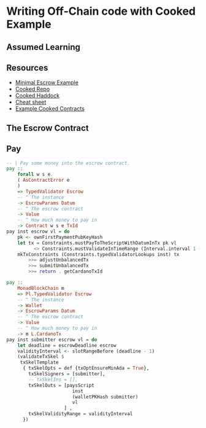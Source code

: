 # Writing Off-Chain code with Cooked Example

## Assumed Learning 



## Resources 

- [Minimal Escrow Example](https://github.com/Ali-Hill/minimal-ptt-examples/tree/escrow-cooked)
- [Cooked Repo](https://github.com/tweag/cooked-validators/)
- [Cooked Haddock](https://tweag.github.io/cooked-validators/)
- [Cheat sheet](https://github.com/tweag/cooked-validators/blob/main/doc/CHEATSHEET.md)
- [Example Cooked Contracts](https://github.com/tweag/cooked-smart-contracts)

## The Escrow Contract 


## Pay 

```haskell
-- | Pay some money into the escrow contract.
pay ::
    forall w s e.
    ( AsContractError e
    )
    => TypedValidator Escrow
    -- ^ The instance
    -> EscrowParams Datum
    -- ^ The escrow contract
    -> Value
    -- ^ How much money to pay in
    -> Contract w s e TxId
pay inst escrow vl = do
    pk <- ownFirstPaymentPubKeyHash
    let tx = Constraints.mustPayToTheScriptWithDatumInTx pk vl
          <> Constraints.mustValidateInTimeRange (Interval.interval 1 (1 + escrowDeadline escrow))
    mkTxConstraints (Constraints.typedValidatorLookups inst) tx
        >>= adjustUnbalancedTx
        >>= submitUnbalancedTx
        >>= return . getCardanoTxId
```

```haskell
pay ::
    MonadBlockChain m
    => Pl.TypedValidator Escrow
    -- ^ The instance
    -> Wallet
    -> EscrowParams Datum
    -- ^ The escrow contract
    -> Value
    -- ^ How much money to pay in
    -> m L.CardanoTx
pay inst submitter escrow vl = do
    let deadline = escrowDeadline escrow
    validityInterval <- slotRangeBefore (deadline - 1)
    (validateTxSkel $
     txSkelTemplate
      { txSkelOpts = def {txOptEnsureMinAda = True},
        txSkelSigners = [submitter],
        -- txSkelIns = [],
        txSkelOuts = [paysScript
                        inst
                        (walletPKHash submitter)
                        vl
                     ] ,
        txSkelValidityRange = validityInterval
      })
```
